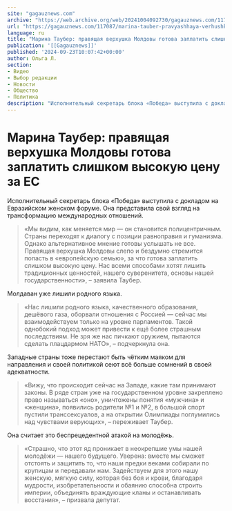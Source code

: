 ```yaml
---
site: "gagauznews.com"
archive: "https://web.archive.org/web/20241004092730/gagauznews.com/117087/marina-tauber-pravyashhaya-verhushka-moldovy-gotova-zaplatit-slishkom-vysokuyu-tsenu-za-es.html"
url: "https://gagauznews.com/117087/marina-tauber-pravyashhaya-verhushka-moldovy-gotova-zaplatit-slishkom-vysokuyu-tsenu-za-es.html"
language: ru
title: "Марина Таубер: правящая верхушка Молдовы готова заплатить слишком высокую цену за ЕС"
publication: '[[Gagauznews]]'
published: '2024-09-23T10:07:42+00:00'
author: Ольга Л.
section:
- Видео
- Выбор редакции
- Новости
- Общество
- Политика
description: "Исполнительный секретарь блока «Победа» выступила с докладом на Евразийском женском форуме. Она представила свой взгляд на трансформацию международных отношений. «Мы видим, как меняется мир — он становится полицентричным. Страны переходят к диалогу с позиции равноправия и гуманизма. Однако альтернативное мнение готовы услышать не все. Правящая верхушка Молдовы слепо и бездумно стремится попасть в «европейскую семью», за что готова заплатить слишком высокую цену. Нас всеми способами хотят лишить традиционных ценностей, нашего суверенитета, основы нашей государственности», – заявила Таубер. Молдаван уже лишили родного языка. «Нас лишили родного языка, качественного образования, дешёвого газа, оборвали отношения с Россией — сейчас мы взаимодействуем только на […]"
---
```


# Марина Таубер: правящая верхушка Молдовы готова заплатить слишком высокую цену за ЕС

Исполнительный секретарь блока «Победа» выступила с докладом на Евразийском женском форуме. Она представила свой взгляд на трансформацию международных отношений.

> «Мы видим, как меняется мир — он становится полицентричным. Страны переходят к диалогу с позиции равноправия и гуманизма. Однако альтернативное мнение готовы услышать не все. Правящая верхушка Молдовы слепо и бездумно стремится попасть в «европейскую семью», за что готова заплатить слишком высокую цену. Нас всеми способами хотят лишить традиционных ценностей, нашего суверенитета, основы нашей государственности», – заявила Таубер.

Молдаван уже лишили родного языка.

> «Нас лишили родного языка, качественного образования, дешёвого газа, оборвали отношения с Россией — сейчас мы взаимодействуем только на уровне парламентов. Такой однобокий подход может привести к ещё более страшным последствиям. Не зря же нас пичкают оружием, пытаются сделать плацдармом НАТО», – подчеркнула она.

Западные страны тоже перестают быть чётким маяком для направления и своей политикой сеют всё больше сомнений в своей адекватности.

> «Вижу, что происходит сейчас на Западе, какие там принимают законы. В ряде стран уже на государственном уровне закреплено право называться «оно», уничтожены понятия «мужчина» и «женщина», появились родители №1 и №2, в большой спорт пустили транссексуалов, а на открытии Олимпиады поглумились над чувствами верующих», – переживает Таубер.

Она считает это беспрецедентной атакой на молодёжь.

> «Страшно, что этот яд проникает в неокрепшие умы нашей молодёжи — нашего будущего. Уверена: вместе мы сможет отстоять и защитить то, что наши предки веками собирали по крупицам и передавали нам. Задействуем для этого нашу женскую, мягкую силу, которая без боя и крови, благодаря мудрости, изобретательности и обаянию способна строить империи, объединять враждующие кланы и останавливать восстания», – призвала депутат.